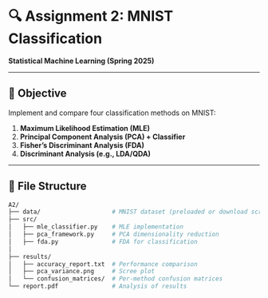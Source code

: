 # 🔍 Assignment 2: MNIST Classification  
**Statistical Machine Learning (Spring 2025)**   

---

## 🎯 Objective  
Implement and compare four classification methods on MNIST:  
1. **Maximum Likelihood Estimation (MLE)**  
2. **Principal Component Analysis (PCA) + Classifier**  
3. **Fisher’s Discriminant Analysis (FDA)**  
4. **Discriminant Analysis (e.g., LDA/QDA)**  

---

## 📂 File Structure  
```bash
A2/  
├── data/                    # MNIST dataset (preloaded or download script)  
├── src/  
│   ├── mle_classifier.py    # MLE implementation  
│   ├── pca_framework.py     # PCA dimensionality reduction  
│   ├── fda.py               # FDA for classification  
│ 
├── results/  
│   ├── accuracy_report.txt  # Performance comparison  
│   ├── pca_variance.png     # Scree plot  
│   └── confusion_matrices/  # Per-method confusion matrices  
└── report.pdf               # Analysis of results  
